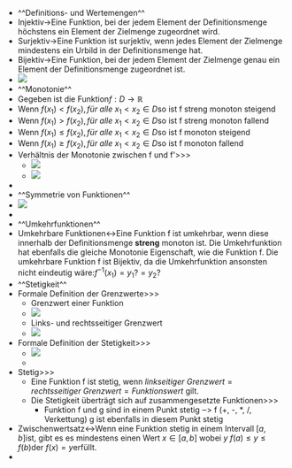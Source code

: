 - ^^Definitions- und Wertemengen^^ 
- Injektiv→Eine Funktion, bei der jedem Element der Definitionsmenge höchstens ein Element der Zielmenge zugeordnet wird.
- Surjektiv→Eine Funktion ist surjektiv, wenn jedes Element der Zielmenge mindestens ein Urbild in der Definitionsmenge hat.
- Bijektiv→Eine Funktion, bei der jedem Element der Zielmenge genau ein Element der Definitionsmenge zugeordnet ist.
- ![](https://remnote-user-data.s3.amazonaws.com/GnHqnVvsotGWQQ9ODUr-1YGXGICkRv8hNpKtdvHsFQVdYhzOme-a1zLS3Ix-L1kyTWQt09cLUDAV0YL_-xF0Rc1XkbnO3Ar3lN71ElXt35f43Dv_Zw2Fup3RsrATE8Zf.png)
- ^^Monotonie^^ 
- Gegeben ist die Funktion$f : D \rightarrow \mathbb{R}$
- Wenn $f(x_1) < f(x_2), für\ alle\ x_1 < x_2 \in D$so ist f streng monoton steigend
- Wenn $f(x_1) > f(x_2),für\ alle\  x_1 < x_2 \in D$so ist f streng monoton fallend
- Wenn $f(x_1) \leq f(x_2),für\ alle\  x_1 < x_2 \in D$so ist f monoton steigend
- Wenn $f(x_1) \geq f(x_2),für\ alle\  x_1 < x_2 \in D$so ist f monoton fallend
- Verhältnis der Monotonie zwischen f und f'>>>
    - ![](https://remnote-user-data.s3.amazonaws.com/EObmoOFLfCnTd5f_UtFM3qF_k4wjfSDlr-IsTSF-YQei3QnWmpKUq3PpR5YQmdM5JAdMhd4dfser4ZwWHE886Q3voHM3yQQDlZbvSFXN_jUMHLMLEJVj9rZEQV67P6Dx.png)
    - ![](https://remnote-user-data.s3.amazonaws.com/Br3xq10qzeH1neGI05TZW5WX-mmEV8gIcdAIJpCsoJbNacWSs_WBv9pFYoMqzTdiREkkvO7G3yVzuhkZycwu8W0fEN-jC7dGjFZm77fwPtDfJLJcGXqWxWvtDOPqxwiu.png)
- 
- ^^Symmetrie von Funktionen^^ 
- ![](https://remnote-user-data.s3.amazonaws.com/cKrwMIQluqKhD1wBCbPTLu85uUwS95bQc3yNUDM3Sa9UMWVcRGfAYMWYD1Rlfq3ibq05btrftPHDu6ySqrGPuyrXF7pIdayjusl7WPytEoR6grWxe4DNwik6xM_-myyY.png)
- 
- ^^Umkehrfunktionen^^ 
- Umkehrbare Funktionen↔Eine Funktion f ist umkehrbar, wenn diese innerhalb der Definitionsmenge **streng** monoton ist. Die Umkehrfunktion hat ebenfalls die gleiche Monotonie Eigenschaft, wie die Funktion f. Die umkehrbare Funktion f ist Bijektiv, da die Umkehrfunktion ansonsten nicht eindeutig wäre:$f^{-1}(x_1) = y_1? = y_2?$
- ^^Stetigkeit^^ 
- Formale Definition der Grenzwerte>>>
    - Grenzwert einer Funktion
    - ![](https://remnote-user-data.s3.amazonaws.com/FY4ABktjpgKu5-RTbR7f2TGKvFlrIMs7VarYteqxtMvdhWSPE7lepiHCTtwwd5qNlc2F-26f7Xjd0hACgyfH1SD1hAJXFb6bako5TPXrERSbNkCedyjVv_vX5pm9obqS.png)
    - Links- und rechtsseitiger Grenzwert
    - ![](https://remnote-user-data.s3.amazonaws.com/EHk_5iJ56HeR3UDLZwl3pr38qkYpKVHussRuBh0HzPdaesvskRInj6Z1Hqb4BpSj_pM-GcsXky7MGsszxGgCH_OuqWFShej32mTz-lTwjcWiG2nOsZnSSyWSNPaMo8cd.png)
- Formale Definition der Stetigkeit>>>
    - ![](https://remnote-user-data.s3.amazonaws.com/zxc8mTeoIbOBpA6yQ5tlL8U6IWr4ai2xj7V-DMU3GefCEvDHleyaMLW5w2887ftInhzmuBQOK3A8mN-RvV9gBRd6w8avhYRLcTgsc3aj7EzpCJENOIBmTHcWnjvxthpB.png)
    - 
- Stetig>>>
    - Eine Funktion f ist stetig, wenn $linkseitiger\ Grenzwert = rechtsseitiger\ Grenzwert = Funktionswert$ gilt. 
    - Die Stetigkeit überträgt sich auf zusammengesetzte Funktionen>>>
        - Funktion f und g sind in einem Punkt stetig ‒> f (+, -, *, /, Verkettung) g ist ebenfalls in diesem Punkt stetig
- Zwischenwertsatz↔Wenn eine Funktion stetig in einem Intervall $[a, b]$ist, gibt es es mindestens einen Wert $x \in [a, b]$ wobei $y$ $f(a) \leq y \leq f(b)$der $f(x) = y$erfüllt.
- 
